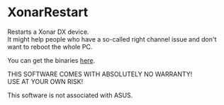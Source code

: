 # XonarRestart

Restarts a Xonar DX device.<br />
It might help people who have a so-called right channel issue and don't want to reboot the whole PC.

You can get the binaries [here](http://www.github.com/saber2014/XonarRestart/releases).

THIS SOFTWARE COMES WITH ABSOLUTELY NO WARRANTY!<br />
USE AT YOUR OWN RISK!

This software is not associated with ASUS.

